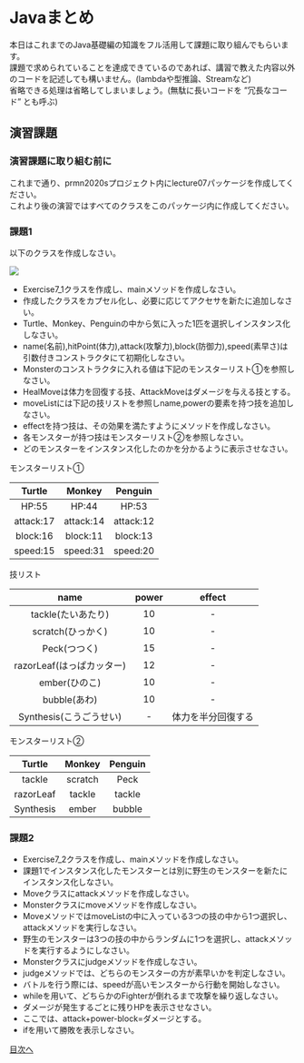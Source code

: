 # Javaまとめ

本日はこれまでのJava基礎編の知識をフル活用して課題に取り組んでもらいます。  
課題で求められていることを達成できているのであれば、講習で教えた内容以外のコードを記述しても構いません。(lambdaや型推論、Streamなど)  
省略できる処理は省略してしまいましょう。(無駄に長いコードを ”冗長なコード” とも呼ぶ)  


## 演習課題

### 演習課題に取り組む前に

これまで通り、prmn2020sプロジェクト内にlecture07パッケージを作成してください。  
これより後の演習ではすべてのクラスをこのパッケージ内に作成してください。  

### 課題1

以下のクラスを作成しなさい。

![](http://www.plantuml.com/plantuml/png/PP3VQeCm5CRlprCSUjLIBHliAepItMsmmg1FaEgX3JM994V7_WpwhdkH9LgZCb3nY_7t-t9sdgNZHbVWByhKqacDHIMzVs9swjWmlHJM7DGduHt0thQ4kBZVR1uMYBbJfpFdDguiS6-DPt8e47-lrtH10CdYqlsPDtN-lSNu3iyagt-BqAaJwWk2n4XDuX3Ac5ECPyLlLXaMuOvPTlWX7Iix1byJbKFGWV-gF8luU8osBG2kRwhbn9BXr97XQCWmyJDCz1Ny0CYZPoSBnk44BSNwy_QThwMfR1NMUi6I3EaFSIkq4grLPIJtm3Ik05qFOGvAU_k9fmgrVIVNZs4zVfgVEEs9c1sPij7L7m00)

* Exercise7_1クラスを作成し、mainメソッドを作成しなさい。  
* 作成したクラスをカプセル化し、必要に応じてアクセサを新たに追加しなさい。     
* Turtle、Monkey、Penguinの中から気に入った1匹を選択しインスタンス化しなさい。  
* name(名前),hitPoint(体力),attack(攻撃力),block(防御力),speed(素早さ)は引数付きコンストラクタにて初期化しなさい。  
* Monsterのコンストラクタに入れる値は下記のモンスターリスト①を参照しなさい。  
* HealMoveは体力を回復する技、AttackMoveはダメージを与える技とする。  
* moveListには下記の技リストを参照しname,powerの要素を持つ技を追加しなさい。 
* effectを持つ技は、その効果を満たすようにメソッドを作成しなさい。
* 各モンスターが持つ技はモンスターリスト②を参照しなさい。
* どのモンスターをインスタンス化したのかを分かるように表示させなさい。  

モンスターリスト①

|Turtle|Monkey|Penguin|
|:-------:|:------:|:------:|
|HP:55|HP:44|HP:53|
|attack:17|attack:14|attack:12|
|block:16|block:11|block:13|
|speed:15|speed:31|speed:20|

技リスト  

|name|power|effect|
|:-------:|:------:|:------:|
|tackle(たいあたり)|10|-|
|scratch(ひっかく)|10|-|
|Peck(つつく)|15|-|
|razorLeaf(はっぱカッター)|12|-|
|ember(ひのこ)|10|-|
|bubble(あわ)|10|-|
|Synthesis(こうごうせい)|-|体力を半分回復する|


モンスターリスト②

|Turtle|Monkey|Penguin|
|:-------:|:------:|:------:|
|tackle|scratch|Peck|
|razorLeaf|tackle|tackle|
|Synthesis|ember|bubble|  
  
  
### 課題2

* Exercise7_2クラスを作成し、mainメソッドを作成しなさい。  
* 課題1でインスタンス化したモンスターとは別に野生のモンスターを新たにインスタンス化しなさい。  
* Moveクラスにattackメソッドを作成しなさい。
* Monsterクラスにmoveメソッドを作成しなさい。 
* MoveメソッドではmoveListの中に入っている3つの技の中から1つ選択し、attackメソッドを実行しなさい。 
* 野生のモンスターは3つの技の中からランダムに1つを選択し、attackメソッドを実行するようにしなさい。  
* Monsterクラスにjudgeメソッドを作成しなさい。
* judgeメソッドでは、どちらのモンスターの方が素早いかを判定しなさい。
* バトルを行う際には、speedが高いモンスターから行動を開始しなさい。
* whileを用いて、どちらかのFighterが倒れるまで攻撃を繰り返しなさい。  
* ダメージが発生するごとに残りHPを表示させなさい。  
* ここでは、attack+power-block=ダメージとする。 
* ifを用いて勝敗を表示しなさい。

[目次へ](../README.md)
